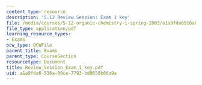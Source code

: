 ```yaml
---
content_type: resource
description: '5.12 Review Session: Exam 1 key'
file: /media/courses/5-12-organic-chemistry-i-spring-2003/a1a9fda6516a00ce7793bd9658b86a9a_Review_Session_Exam_1_key.pdf
file_type: application/pdf
learning_resource_types:
- Exams
ocw_type: OCWFile
parent_title: Exams
parent_type: CourseSection
resourcetype: Document
title: Review_Session_Exam_1_key.pdf
uid: a1a9fda6-516a-00ce-7793-bd9658b86a9a
---
```

